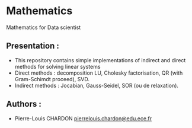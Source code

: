 # Mathematics
Mathematics for Data scientist

## Presentation :

- This repository contains simple implementations of indirect and direct methods for solving linear systems
- Direct methods : decomposition LU, Cholesky factorisation, QR (with Gram-Schimdt proceed), SVD.
- Indirect methods :  Jocabian, Gauss-Seidel, SOR (ou de relaxation).

## Authors :

- Pierre-Louis CHARDON <pierrelouis.chardon@edu.ece.fr>
